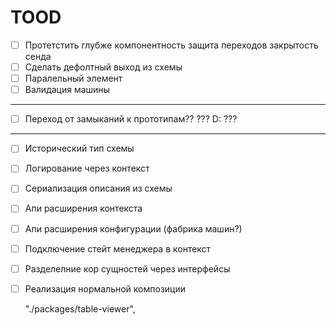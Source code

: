 # TOOD

- [ ] Протетстить глубже
      компонентность
      защита переходов
      закрытость сенда
- [ ] Сделать дефолтный выход из схемы
- [ ] Паралельный элемент
- [ ] Валидация машины

---

- [ ] Переход от замыканий к прототипам?? ??? D: ???

---

- [ ] Исторический тип схемы
- [ ] Логирование через контекст
- [ ] Сериализация описания из схемы
- [ ] Апи расширения контекста
- [ ] Апи расширения конфигурации (фабрика машин?)
- [ ] Подключение стейт менеджера в контекст
- [ ] Разделелние кор сущностей через интерфейсы
- [ ] Реализация нормальной композиции

  "./packages/table-viewer",
